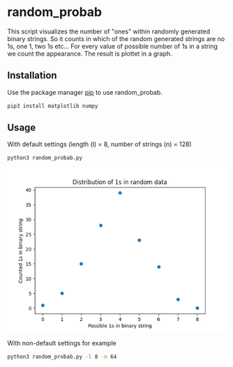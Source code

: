 # random_probab

This script visualizes the number of "ones" within randomly generated binary strings.
So it counts in which of the random generated strings are no 1s, one 1, two 1s etc...
For every value of possible number of 1s in a string we count the appearance. 
The result is plottet in a graph.


## Installation

Use the package manager [pip](https://pip.pypa.io/en/stable/) to use random_probab.

```bash
pip3 install matplotlib numpy
```

## Usage

With default settings (length (l) = 8, number of strings (n) = 128)
```bash
python3 random_probab.py 
```

![alt text](https://github.com/felixbusch1/random_probab/blob/master/Plot)

With non-default settings for example
```bash
python3 random_probab.py -l 8 -n 64
```
